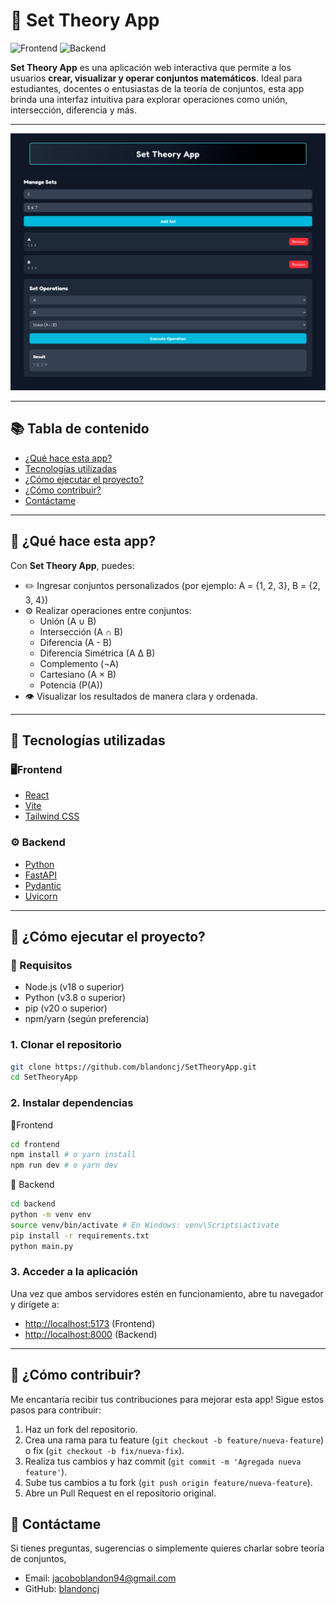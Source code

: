 # 📐 Set Theory App

![Frontend](https://img.shields.io/badge/frontend-React-blue)
![Backend](https://img.shields.io/badge/backend-FastAPI-yellow)

**Set Theory App** es una aplicación web interactiva que permite a los usuarios
**crear, visualizar y operar conjuntos matemáticos**. Ideal para estudiantes, docentes
o entusiastas de la teoría de conjuntos, esta app brinda una interfaz intuitiva
para explorar operaciones como unión, intersección, diferencia y más.

---

![Vista previa de la app](./assets/screenshots/preview.png)

---

## 📚 Tabla de contenido

- [¿Qué hace esta app?](#-qué-hace-esta-app)
- [Tecnologías utilizadas](#-tecnologías-utilizadas)
- [¿Cómo ejecutar el proyecto?](#-cómo-ejecutar-el-proyecto)
- [¿Cómo contribuir?](#-cómo-contribuir)
- [Contáctame](#-contáctame)

---

## 🧠 ¿Qué hace esta app?

Con **Set Theory App**, puedes:

- ✏️ Ingresar conjuntos personalizados (por ejemplo: A = {1, 2, 3}, B = {2, 3, 4})
- ⚙️ Realizar operaciones entre conjuntos:
  - Unión (A ∪ B)
  - Intersección (A ∩ B)
  - Diferencia (A - B)
  - Diferencia Simétrica (A Δ B)
  - Complemento (¬A)
  - Cartesiano (A × B)
  - Potencia (P(A))
- 👁️ Visualizar los resultados de manera clara y ordenada.

---

## 🧱 Tecnologías utilizadas

### 🖥️Frontend

- [React](https://reactjs.org/)
- [Vite](https://vitejs.dev/)
- [Tailwind CSS](https://tailwindcss.com/)

### ⚙️ Backend

- [Python](https://www.python.org/)
- [FastAPI](https://fastapi.tiangolo.com/)
- [Pydantic](https://pydantic-docs.helpmanual.io/)
- [Uvicorn](https://www.uvicorn.org/)

---

## 🚀 ¿Cómo ejecutar el proyecto?

### 🧩 Requisitos

- Node.js (v18 o superior)
- Python (v3.8 o superior)
- pip (v20 o superior)
- npm/yarn (según preferencia)

### 1. Clonar el repositorio

```bash
git clone https://github.com/blandoncj/SetTheoryApp.git
cd SetTheoryApp
```

### 2. Instalar dependencias

🔹Frontend

```bash
cd frontend
npm install # o yarn install
npm run dev # o yarn dev
```

🔹 Backend

```bash
cd backend
python -m venv env
source venv/bin/activate # En Windows: venv\Scripts\activate
pip install -r requirements.txt
python main.py
```

### 3. Acceder a la aplicación

Una vez que ambos servidores estén en funcionamiento, abre tu
navegador y dirígete a:

- <http://localhost:5173> (Frontend)
- <http://localhost:8000> (Backend)

---

## 🤝 ¿Cómo contribuir?

Me encantaría recibir tus contribuciones para mejorar esta app! Sigue estos
pasos para contribuir:

1. Haz un fork del repositorio.
2. Crea una rama para tu feature (`git checkout -b feature/nueva-feature`)
o fix (`git checkout -b fix/nueva-fix`).
3. Realiza tus cambios y haz commit (`git commit -m 'Agregada nueva feature'`).
4. Sube tus cambios a tu fork (`git push origin feature/nueva-feature`).
5. Abre un Pull Request en el repositorio original.

## 💬 Contáctame

Si tienes preguntas, sugerencias o simplemente quieres charlar sobre teoría de conjuntos,

- Email: <jacoboblandon94@gmail.com>
- GitHub: [blandoncj](https://githbu.com/blandoncj)
